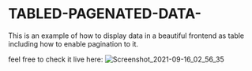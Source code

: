# TABLED-PAGENATED-DATA-

This is an example of how to display data in a beautiful frontend as table including how to enable pagination to it.

feel free to check it live here:
![Screenshot_2021-09-16_02_56_35](https://user-images.githubusercontent.com/41311815/133548033-f00f2c10-1050-47bd-a68c-221f5b8014c1.png)
